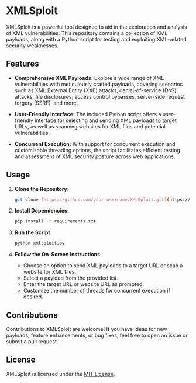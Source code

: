 # XMLSploit

XMLSploit is a powerful tool designed to aid in the exploration and analysis of XML vulnerabilities. This repository contains a collection of XML payloads, along with a Python script for testing and exploiting XML-related security weaknesses.

## Features

- **Comprehensive XML Payloads:** Explore a wide range of XML vulnerabilities with meticulously crafted payloads, covering scenarios such as XML External Entity (XXE) attacks, denial-of-service (DoS) attacks, file disclosures, access control bypasses, server-side request forgery (SSRF), and more.

- **User-Friendly Interface:** The included Python script offers a user-friendly interface for selecting and sending XML payloads to target URLs, as well as scanning websites for XML files and potential vulnerabilities.

- **Concurrent Execution:** With support for concurrent execution and customizable threading options, the script facilitates efficient testing and assessment of XML security posture across web applications.

## Usage

1. **Clone the Repository:**

    ```bash
    git clone [https://github.com/your-username/XMLSploit.git](https://github.com/Cyber-Underground/XMLSploit/)
    ```

2. **Install Dependencies:**

    ```bash
    pip install -r requirements.txt
    ```

3. **Run the Script:**

    ```bash
    python xmlsploit.py
    ```

4. **Follow the On-Screen Instructions:**

    - Choose an option to send XML payloads to a target URL or scan a website for XML files.
    - Select a payload from the provided list.
    - Enter the target URL or website URL as prompted.
    - Customize the number of threads for concurrent execution if desired.

## Contributions

Contributions to XMLSploit are welcome! If you have ideas for new payloads, feature enhancements, or bug fixes, feel free to open an issue or submit a pull request.

## License

XMLSploit is licensed under the [MIT License](LICENSE).
